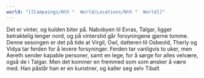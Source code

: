 ```yaml
---
world: "[[Campaings/Nth °  World/Locations/Nth °  World]]"
---
```

Det er vinter, og kulden biter på. Nabobyen til Evras, Talgar, ligger betraktelig lenger nord, og på vinterstid går forsyningene gjerne tomme. Denne sesongen er det på tide at Virgil, Owl, datteren til Osbeold, Therly og Vidya tar ferden for å levere forsyninger. Ferden tar vanligvis to uker, men Aereth sender kapable personer, samt en lege, for å sørge for alles velvære, også de i Talgar. Men det kommer en fremmed som som ønsker å være med. Han påstår han er en kunstner, og kaller seg selv Tibalt